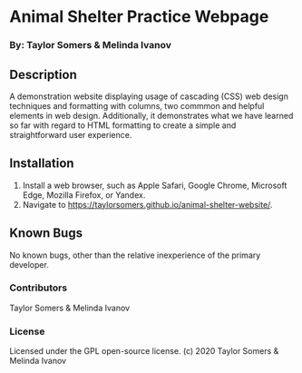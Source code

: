 # Animal Shelter Practice Webpage

### By: Taylor Somers & Melinda Ivanov

## Description

A demonstration website displaying usage of cascading (CSS) web design techniques and formatting with columns, two commmon and helpful elements in web design. Additionally, it demonstrates what we have learned so far with regard to HTML formatting to create a simple and straightforward user experience.

## Installation

1. Install a web browser, such as Apple Safari, Google Chrome, Microsoft Edge, Mozilla Firefox, or Yandex.
2. Navigate to https://taylorsomers.github.io/animal-shelter-website/.

## Known Bugs

No known bugs, other than the relative inexperience of the primary developer.

### Contributors

Taylor Somers & Melinda Ivanov

### License

Licensed under the GPL open-source license. (c) 2020 Taylor Somers & Melinda Ivanov